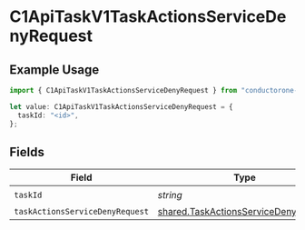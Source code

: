 # C1ApiTaskV1TaskActionsServiceDenyRequest

## Example Usage

```typescript
import { C1ApiTaskV1TaskActionsServiceDenyRequest } from "conductorone-sdk-typescript/sdk/models/operations";

let value: C1ApiTaskV1TaskActionsServiceDenyRequest = {
  taskId: "<id>",
};
```

## Fields

| Field                                                                                               | Type                                                                                                | Required                                                                                            | Description                                                                                         |
| --------------------------------------------------------------------------------------------------- | --------------------------------------------------------------------------------------------------- | --------------------------------------------------------------------------------------------------- | --------------------------------------------------------------------------------------------------- |
| `taskId`                                                                                            | *string*                                                                                            | :heavy_check_mark:                                                                                  | N/A                                                                                                 |
| `taskActionsServiceDenyRequest`                                                                     | [shared.TaskActionsServiceDenyRequest](../../../sdk/models/shared/taskactionsservicedenyrequest.md) | :heavy_minus_sign:                                                                                  | N/A                                                                                                 |